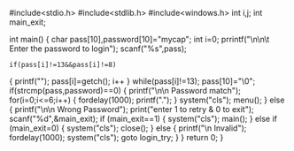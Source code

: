 #include<stdio.h>
#include<stdlib.h>
#include<windows.h>
int i,j;
int main_exit;

int main()
{
	char pass[10],password[10]="mycap";
	int i=0;
	prrintf("\n\n\t Enter the password to login");
	scanf("%s",pass);


	if(pass[i]!=13&&pass[i]!=8)
{
	printf("");
	pass[i]=getch();
	i++
}
while(pass[i]!=13);
pass[10]="\0";
if(strcmp(pass,password)==0)
{
	printf("\n\n Password match");
	for(i=0;i<=6;i++)
	{
		fordelay(1000);
		printf(".");
	}
	system("cls");
	menu();
}
else
{
	printf("\n\n Wrong Password");
	print("enter 1 to retry & 0 to exit");
	scanf("%d",&main_exit);
	if (main_exit==1)
	{
		system("cls");
		main();
	}
	else if (main_exit=0)
	{
		system("cls");
		close();
	}
	else
	{
		printf("\n Invalid");
		fordelay(1000);
		system("cls");
		goto login_try;
	}
}
return 0;
}
